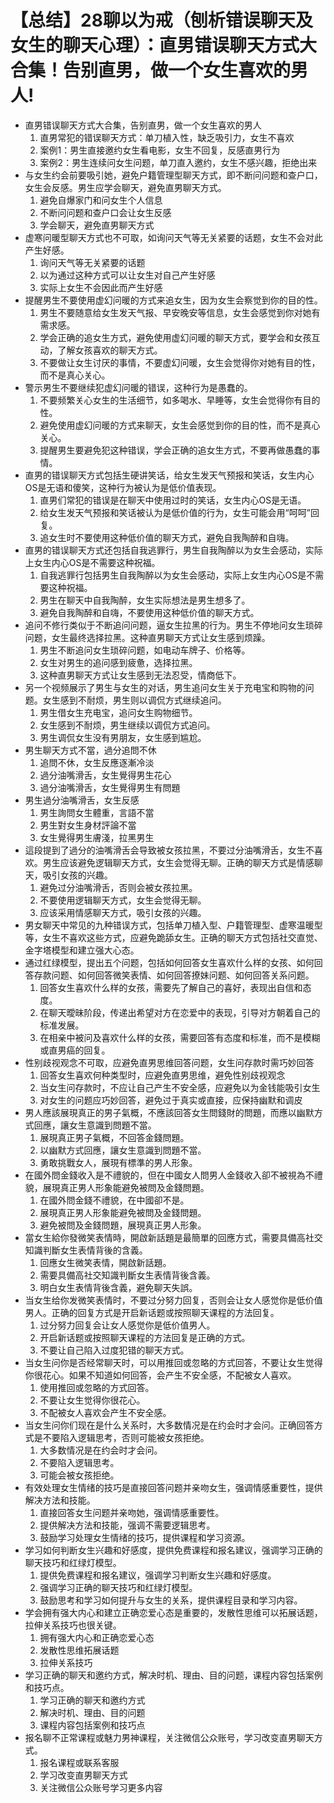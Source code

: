 # 【总结】28聊以为戒（刨析错误聊天及女生的聊天心理）：直男错误聊天方式大合集！告别直男，做一个女生喜欢的男人!

-   直男错误聊天方式大合集，告别直男，做一个女生喜欢的男人
    1.  直男常犯的错误聊天方式：单刀植入性，缺乏吸引力，女生不喜欢
    2.  案例1：男生直接邀约女生看电影，女生不回复，反感直男行为
    3.  案例2：男生连续问女生问题，单刀直入邀约，女生不感兴趣，拒绝出来
-   与女生约会前要吸引她，避免户籍管理型聊天方式，即不断问问题和查户口，女生会反感。男生应学会聊天，避免直男聊天方式。
    1.  避免自爆家门和问女生个人信息
    2.  不断问问题和查户口会让女生反感
    3.  学会聊天，避免直男聊天方式
-   虚寒问暖型聊天方式也不可取，如询问天气等无关紧要的话题，女生不会对此产生好感。
    1.  询问天气等无关紧要的话题
    2.  以为通过这种方式可以让女生对自己产生好感
    3.  实际上女生不会因此而产生好感
-   提醒男生不要使用虚幻问暖的方式来追女生，因为女生会察觉到你的目的性。
    1.  男生不要随意给女生发天气报、早安晚安等信息，女生会感觉到你对她有需求感。
    2.  学会正确的追女生方式，避免使用虚幻问暖的聊天方式，要学会和女孩互动，了解女孩喜欢的聊天方式。
    3.  不要做让女生讨厌的事情，不要虚幻问暖，女生会觉得你对她有目的性，而不是真心关心。
-   警示男生不要继续犯虚幻问暖的错误，这种行为是愚蠢的。
    1.  不要频繁关心女生的生活细节，如多喝水、早睡等，女生会觉得你有目的性。
    2.  避免使用虚幻问暖的方式来聊天，女生会感觉到你的目的性，而不是真心关心。
    3.  提醒男生要避免犯这种错误，学会正确的追女生方式，不要再做愚蠢的事情。
-   直男的错误聊天方式包括生硬讲笑话，给女生发天气预报和笑话，女生内心OS是无语和傻笑，这种行为被认为是低价值表现。
    1.  直男们常犯的错误是在聊天中使用过时的笑话，女生内心OS是无语。
    2.  给女生发天气预报和笑话被认为是低价值的行为，女生可能会用“呵呵”回复。
    3.  追女生时不要使用这种低价值的聊天方式，避免自我陶醉和自嗨。
-   直男的错误聊天方式还包括自我逃罪行，男生自我陶醉以为女生会感动，实际上女生内心OS是不需要这种祝福。
    1.  自我逃罪行包括男生自我陶醉以为女生会感动，实际上女生内心OS是不需要这种祝福。
    2.  男生在聊天中自我陶醉，女生实际想法是男生想多了。
    3.  避免自我陶醉和自嗨，不要使用这种低价值的聊天方式。
-   追问不修行类似于不断追问问题，逼女生拉黑的行为。男生不停地问女生琐碎问题，女生最终选择拉黑。这种直男聊天方式让女生感到烦躁。
    1.  男生不断追问女生琐碎问题，如电动车牌子、价格等。
    2.  女生对男生的追问感到疲惫，选择拉黑。
    3.  这种直男聊天方式让女生感到无法忍受，情商低下。
-   另一个视频展示了男生与女生的对话，男生追问女生关于充电宝和购物的问题。女生感到不耐烦，男生则以调侃方式继续追问。
    1.  男生借女生充电宝，追问女生购物细节。
    2.  女生感到不耐烦，男生继续以调侃方式追问。
    3.  男生调侃女生没有男朋友，女生感到尴尬。
-   男生聊天方式不當，過分追問不休
    1.  追問不休，女生反應逐漸冷淡
    2.  過分油嘴滑舌，女生覺得男生花心
    3.  過分油嘴滑舌，女生覺得男生有問題
-   男生過分油嘴滑舌，女生反感
    1.  男生詢問女生體重，言語不當
    2.  男生對女生身材評論不當
    3.  女生覺得男生膚淺，拉黑男生
-   這段提到了過分的油嘴滑舌会导致被女孩拉黑，不要过分油嘴滑舌，女生不喜欢。男生应该避免逻辑聊天方式，女生会觉得无聊。正确的聊天方式是情感聊天，吸引女孩的兴趣。
    1.  避免过分油嘴滑舌，否则会被女孩拉黑。
    2.  不要使用逻辑聊天方式，女生会觉得无聊。
    3.  应该采用情感聊天方式，吸引女孩的兴趣。
-   男女聊天中常见的九种错误方式，包括单刀植入型、户籍管理型、虚寒温暖型等，女生不喜欢这些方式，应避免跪舔女生。正确的聊天方式包括社交直觉、金字塔模型和建立强大心态。
-   通过红绿模型，提出五个问题，包括如何回答女生喜欢什么样的女孩、如何回答存款问题、如何回答微笑表情、如何回答撩妹问题、如何回答关系问题。
    1.  回答女生喜欢什么样的女孩，需要先了解自己的喜好，表现出自信和态度。
    2.  在聊天曖昧阶段，传递出希望对方在恋爱中的表现，引导对方朝着自己的标准发展。
    3.  在相亲中被问及喜欢什么样的女孩，需要回答有态度和标准，而不是模糊或直男癌的回复。
-   性别歧视观念不可取，应避免直男思维回答问题，女生问存款时需巧妙回答
    1.  回答女生喜欢何种类型时，应避免直男思维，避免性别歧视观念
    2.  当女生问存款时，不应让自己产生不安全感，应避免以为金钱能吸引女生
    3.  对女生的问题应巧妙回答，避免过于真实或直接，应保持幽默和调皮
-   男人應該展現真正的男子氣概，不應該回答女生問錢財的問題，而應以幽默方式回應，讓女生意識到問題不當。
    1.  展現真正男子氣概，不回答金錢問題。
    2.  以幽默方式回應，讓女生意識到問題不當。
    3.  勇敢挑戰女人，展現有標準的男人形象。
-   在國外問金錢收入是不禮貌的，但在中國女人問男人金錢收入卻不被視為不禮貌，展現真正男人形象能避免被問及金錢問題。
    1.  在國外問金錢不禮貌，在中國卻不是。
    2.  展現真正男人形象能避免被問及金錢問題。
    3.  避免被問及金錢問題，展現真正男人形象。
-   當女生給你發微笑表情時，開啟新話題是最簡單的回應方式，需要具備高社交知識判斷女生表情背後的含義。
    1.  回應女生微笑表情，開啟新話題。
    2.  需要具備高社交知識判斷女生表情背後含義。
    3.  明白女生表情背後含義，避免聊天失誤。
-   当女生给你发微笑表情时，不要过分努力回复，否则会让女人感觉你是低价值男人。正确的回复方式是开启新话题或按照聊天课程的方法回复。
    1.  过分努力回复会让女人感觉你是低价值男人。
    2.  开启新话题或按照聊天课程的方法回复是正确的方式。
    3.  不要让自己陷入过度犯错的聊天方式。
-   当女生问你是否经常聊天时，可以用推回或忽略的方式回答，不要让女生觉得你很花心。如果不知道如何回答，会产生不安全感，不配被女人喜欢。
    1.  使用推回或忽略的方式回答。
    2.  不要让女生觉得你很花心。
    3.  不配被女人喜欢会产生不安全感。
-   当女生问你们现在是什么关系时，大多数情况是在约会时才会问。正确回答方式是不要陷入逻辑思考，否则可能被女孩拒绝。
    1.  大多数情况是在约会时才会问。
    2.  不要陷入逻辑思考。
    3.  可能会被女孩拒绝。
-   有效处理女生情绪的技巧是直接回答问题并亲吻女生，强调情感重要性，提供解决方法和技能。
    1.  直接回答女生问题并亲吻她，强调情感重要性。
    2.  提供解决方法和技能，强调不需要逻辑思考。
    3.  鼓励学习处理女生情绪的技巧，提供课程和学习资源。
-   学习如何判断女生兴趣和好感度，提供免费课程和报名建议，强调学习正确的聊天技巧和红绿灯模型。
    1.  提供免费课程和报名建议，强调学习判断女生兴趣和好感度。
    2.  强调学习正确的聊天技巧和红绿灯模型。
    3.  鼓励思考和学习如何提升与女生的关系，提供课程目录和学习内容。
-   学会拥有强大内心和建立正确恋爱心态是重要的，发散性思维可以拓展话题，拉伸关系技巧也很关键。
    1.  拥有强大内心和正确恋爱心态
    2.  发散性思维拓展话题
    3.  拉伸关系技巧
-   学习正确的聊天和邀约方式，解决时机、理由、目的问题，课程内容包括案例和技巧点。
    1.  学习正确的聊天和邀约方式
    2.  解决时机、理由、目的问题
    3.  课程内容包括案例和技巧点
-   报名聊不正常课程或魅力男神课程，关注微信公众账号，学习改变直男聊天方式。
    1.  报名课程或联系客服
    2.  学习改变直男聊天方式
    3.  关注微信公众账号学习更多内容